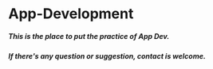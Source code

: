 # App-Development
##### This is the place to put the practice of App Dev.
##### If there's any question or suggestion, contact is welcome.
